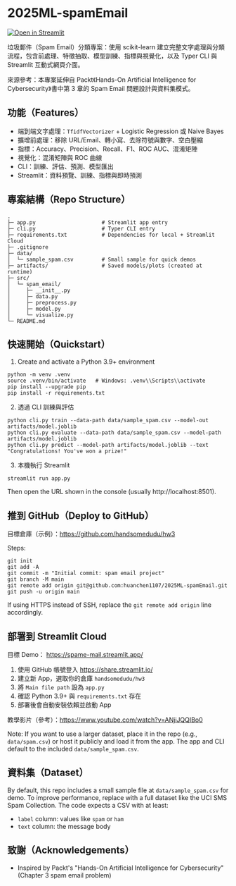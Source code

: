 # 2025ML-spamEmail

[![Open in Streamlit](https://static.streamlit.io/badges/streamlit_badge_black_white.svg)](https://spame-mail.streamlit.app/)

垃圾郵件（Spam Email）分類專案：使用 scikit-learn 建立完整文字處理與分類流程，包含前處理、特徵抽取、模型訓練、指標與視覺化，以及 Typer CLI 與 Streamlit 互動式網頁介面。

來源參考：本專案延伸自 Packt《Hands-On Artificial Intelligence for Cybersecurity》書中第 3 章的 Spam Email 問題設計與資料集模式。

## 功能（Features）

- 端到端文字處理：`TfidfVectorizer` + Logistic Regression 或 Naive Bayes
- 擴增前處理：移除 URL/Email、轉小寫、去除符號與數字、空白壓縮
- 指標：Accuracy、Precision、Recall、F1、ROC AUC、混淆矩陣
- 視覺化：混淆矩陣與 ROC 曲線
- CLI：訓練、評估、預測、模型匯出
- Streamlit：資料預覽、訓練、指標與即時預測

## 專案結構（Repo Structure）

```
.
├─ app.py                     # Streamlit app entry
├─ cli.py                     # Typer CLI entry
├─ requirements.txt           # Dependencies for local + Streamlit Cloud
├─ .gitignore
├─ data/
│  └─ sample_spam.csv         # Small sample for quick demos
├─ artifacts/                 # Saved models/plots (created at runtime)
├─ src/
│  └─ spam_email/
│     ├─ __init__.py
│     ├─ data.py
│     ├─ preprocess.py
│     ├─ model.py
│     └─ visualize.py
└─ README.md
```

## 快速開始（Quickstart）

1) Create and activate a Python 3.9+ environment

```
python -m venv .venv
source .venv/bin/activate   # Windows: .venv\\Scripts\\activate
pip install --upgrade pip
pip install -r requirements.txt
```

2) 透過 CLI 訓練與評估

```
python cli.py train --data-path data/sample_spam.csv --model-out artifacts/model.joblib
python cli.py evaluate --data-path data/sample_spam.csv --model-path artifacts/model.joblib
python cli.py predict --model-path artifacts/model.joblib --text "Congratulations! You've won a prize!"
```

3) 本機執行 Streamlit

```
streamlit run app.py
```

Then open the URL shown in the console (usually http://localhost:8501).

## 推到 GitHub（Deploy to GitHub）

目標倉庫（示例）：https://github.com/handsomedudu/hw3

Steps:

```
git init
git add -A
git commit -m "Initial commit: spam email project"
git branch -M main
git remote add origin git@github.com:huanchen1107/2025ML-spamEmail.git
git push -u origin main
```

If using HTTPS instead of SSH, replace the `git remote add origin` line accordingly.

## 部署到 Streamlit Cloud

目標 Demo： https://spame-mail.streamlit.app/

1) 使用 GitHub 帳號登入 https://share.streamlit.io/
2) 建立新 App，選取你的倉庫 `handsomedudu/hw3`
3) 將 `Main file path` 設為 `app.py`
4) 確認 Python 3.9+ 與 `requirements.txt` 存在
5) 部署後會自動安裝依賴並啟動 App

教學影片（參考）：https://www.youtube.com/watch?v=ANjiJQQIBo0

Note: If you want to use a larger dataset, place it in the repo (e.g., `data/spam.csv`) or host it publicly and load it from the app. The app and CLI default to the included `data/sample_spam.csv`.

## 資料集（Dataset）

By default, this repo includes a small sample file at `data/sample_spam.csv` for demo. To improve performance, replace with a full dataset like the UCI SMS Spam Collection. The code expects a CSV with at least:

- `label` column: values like `spam` or `ham`
- `text` column: the message body

## 致謝（Acknowledgements）

- Inspired by Packt's "Hands-On Artificial Intelligence for Cybersecurity" (Chapter 3 spam email problem)
